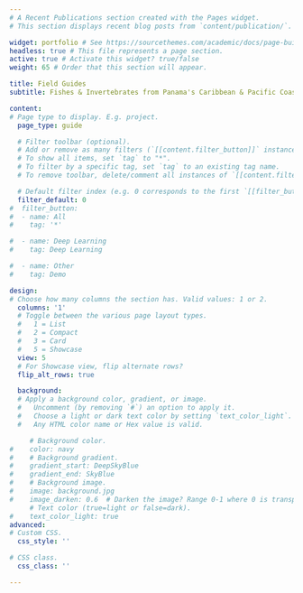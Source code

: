 ```yaml
---
# A Recent Publications section created with the Pages widget.
# This section displays recent blog posts from `content/publication/`.

widget: portfolio # See https://sourcethemes.com/academic/docs/page-builder/
headless: true # This file represents a page section.
active: true # Activate this widget? true/false
weight: 65 # Order that this section will appear.

title: Field Guides
subtitle: Fishes & Invertebrates from Panama's Caribbean & Pacific Coasts

content:
# Page type to display. E.g. project.
  page_type: guide

  # Filter toolbar (optional).
  # Add or remove as many filters (`[[content.filter_button]]` instances) as you like.
  # To show all items, set `tag` to "*".
  # To filter by a specific tag, set `tag` to an existing tag name.
  # To remove toolbar, delete/comment all instances of `[[content.filter_button]]` below.

  # Default filter index (e.g. 0 corresponds to the first `[[filter_button]]` instance below).  
  filter_default: 0
#  filter_button:
#  - name: All
#    tag: '*'

#  - name: Deep Learning
#    tag: Deep Learning

#  - name: Other
#    tag: Demo

design:
# Choose how many columns the section has. Valid values: 1 or 2.
  columns: '1'
  # Toggle between the various page layout types.
  #   1 = List
  #   2 = Compact
  #   3 = Card
  #   5 = Showcase  
  view: 5
  # For Showcase view, flip alternate rows?  
  flip_alt_rows: true

  background:
  # Apply a background color, gradient, or image.
  #   Uncomment (by removing `#`) an option to apply it.
  #   Choose a light or dark text color by setting `text_color_light`.
  #   Any HTML color name or Hex value is valid.

     # Background color.  
#    color: navy
#    # Background gradient.
#    gradient_start: DeepSkyBlue
#    gradient_end: SkyBlue
#    # Background image.
#    image: background.jpg
#    image_darken: 0.6  # Darken the image? Range 0-1 where 0 is transparent and 1 is opaque.
     # Text color (true=light or false=dark).
#    text_color_light: true
advanced:
# Custom CSS.
  css_style: ''

# CSS class.
  css_class: ''

---
```

